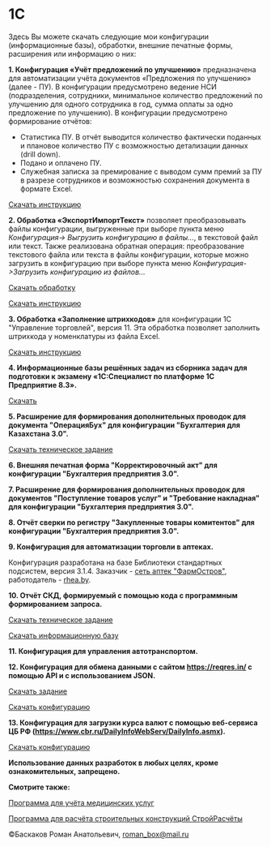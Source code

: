 # 1C
Здесь Вы можете скачать следующие мои конфигурации (информационные базы), обработки, внешние печатные формы, расширения или информацию о них:

**1. Конфигурация «Учёт предложений по улучшению»** предназначена для автоматизации учёта документов «Предложения по улучшению» (далее - ПУ). В конфигурации предусмотрено ведение НСИ (подразделения, сотрудники, минимальное количество предложений по улучшению для одного сотрудника в год, сумма оплаты за одно предложение по улучшению). В конфигурации предусмотрено формирование отчётов: 
  - Статистика ПУ. В отчёт выводится количество фактически поданных и плановое количество ПУ с возможностью детализации данных (drill down).
  - Подано и оплачено ПУ.
  - Служебная записка за премирование с выводом сумм премий за ПУ в разрезе сотрудников и возможностью сохранения документа в формате Excel.
  
[Скачать инструкцию](https://github.com/RBaskakov/1C/blob/master/UchetPU/ИнструкцияДляУчётПУ.pdf)

**2. Обработка «ЭкспортИмпортТекст»** позволяет преобразовывать файлы конфигурации, выгруженные при выборе пункта меню *Конфигурация-> Выгрузить конфигурацию в файлы...*, в текстовой файл или текст. Также реализована обратная операция: преобразование текстового файла или текста в файлы конфигурации, которые можно загрузить в конфигурацию при выборе пункта меню *Конфигурация->Загрузить конфигурацию из файлов...*

[Скачать обработку](https://github.com/RBaskakov/1C/blob/master/ExportImport/ЭкспортИмпортТекст.epf)

[Скачать инструкцию](https://github.com/RBaskakov/1C/blob/master/ExportImport/ИнструкцияДляЭкспортИмпортТекст.pdf)

**3. Обработка «Заполнение штрихкодов»** для конфигурации 1С "Управление торговлей", версия 11. Эта обработка позволяет заполнить штрихкода у номенклатуры из файла Excel.

[Скачать инструкцию](https://github.com/RBaskakov/1C/blob/master/ИнструкцияДляЗаполнениеШтрихкодов.pdf)

**4. Информационные базы решённых задач из сборника задач для подготовки к экзамену «1С:Специалист по платформе 1С Предприятие 8.3».**

[Скачать](https://github.com/RBaskakov/1C/tree/master/1%D0%A1%20%D0%A1%D0%BF%D0%B5%D1%86%D0%B8%D0%B0%D0%BB%D0%B8%D1%81%D1%82)

**5. Расширение для формирования дополнительных проводок для документа "ОперацияБух" для конфигурации "Бухгалтерия для Казахстана 3.0".**

[Скачать техническое задание](https://github.com/RBaskakov/1C/blob/master/%D0%A2%D0%97%20%D0%BD%D0%B0%20%D1%80%D0%B0%D1%81%D1%88%D0%B8%D1%80%D0%B5%D0%BD%D0%B8%D0%B5%20%D0%B4%D0%BB%D1%8F%20%D0%B1%D1%83%D1%85%D0%B3%D0%B0%D0%BB%D1%82%D0%B5%D1%80%D0%B8%D0%B8%20%D0%B4%D0%BB%D1%8F%20%D0%9A%D0%B0%D0%B7%D0%B0%D1%85%D1%81%D1%82%D0%B0%D0%BD%D0%B0.pdf)

**6. Внешняя печатная форма "Корректировочный акт" для конфигурации "Бухгалтерия предприятия 3.0".**

**7. Расширение для формирования дополнительных проводок для документов "Поступление товаров услуг" и "Требование накладная" для конфигурации "Бухгалтерия предприятия 3.0".**

**8. Отчёт сверки по регистру "Закупленные товары комитентов" для конфигурации "Бухгалтерия предприятия 3.0".**

**9. Конфигурация для автоматизации торговли в аптеках.**

Конфигурация разработана на базе Библиотеки стандартных подсистем, версия 3.1.4. Заказчик - [сеть аптек "ФармОстров"](http://фармостров.бел), работодатель - [rhea.by](http://rhea.by). 

**10. Отчёт СКД, формируемый с помощью кода с программным формированием запроса.**

[Скачать техническое задание](https://github.com/RBaskakov/1C/blob/master/%D0%A2%D0%B5%D1%81%D1%82%D1%8B/%D0%A2%D0%B5%D1%81%D1%82%20%D0%BF%D1%80%D0%BE%D1%81%D1%82%D0%BE%D0%B9/%D0%A2%D0%B5%D1%81%D1%82%D0%BE%D0%B2%D0%BE%D0%B5%20%D0%B7%D0%B0%D0%B4%D0%B0%D0%BD%D0%B8%D0%B5%20%D0%B4%D0%BB%D1%8F%20%D0%BF%D1%80%D0%BE%D0%B3%D1%80%D0%B0%D0%BC%D0%BC%D0%B8%D1%81%D1%82%D0%B0%201%D0%A1.pdf)

[Скачать информационную базу](https://github.com/RBaskakov/1C/blob/master/%D0%A2%D0%B5%D1%81%D1%82%D1%8B/%D0%A2%D0%B5%D1%81%D1%82%20%D0%BF%D1%80%D0%BE%D1%81%D1%82%D0%BE%D0%B9/%D0%A2%D0%B5%D1%81%D1%82.dt)

**11. Конфигурация для управления автотранспортом.**

**12. Конфигурация для обмена данными с сайтом https://reqres.in/ с помощью API и с использованием JSON.**

[Скачать задание](https://github.com/RBaskakov/1C/blob/master/%D0%A2%D0%B5%D1%81%D1%82%D1%8B/%D0%A2%D0%B5%D1%81%D1%82%20reqres.in/%D0%A2%D0%B5%D1%81%D1%82_reqres.in.pdf)

[Скачать конфигурацию](https://github.com/RBaskakov/1C/blob/master/%D0%A2%D0%B5%D1%81%D1%82%D1%8B/%D0%A2%D0%B5%D1%81%D1%82%20reqres.in/%D0%A2%D0%B5%D1%81%D1%82_reqres.in.cf)

**13. Конфигурация для загрузки курса валют с помощью веб-сервиса ЦБ РФ (https://www.cbr.ru/DailyInfoWebServ/DailyInfo.asmx).**

[Скачать конфигурацию](https://github.com/RBaskakov/1C/blob/master/%D0%A2%D0%B5%D1%81%D1%82%D1%8B/%D0%97%D0%B0%D0%B3%D1%80%D1%83%D0%B7%D0%BA%D0%B0%D0%9A%D1%83%D1%80%D1%81%D0%BE%D0%B2%D0%92%D0%B0%D0%BB%D1%8E%D1%82.cf)

**Использование данных разработок в любых целях, кроме ознакомительных, запрещено.**

**Смотрите также:**

[Программа для учёта медицинских услуг](https://github.com/RBaskakov/UchetMU)

[Программа для расчёта строительных конструкций СтройРасчёты](https://github.com/RBaskakov/Stroy)

©Баскаков Роман Анатольевич, roman_box@mail.ru

